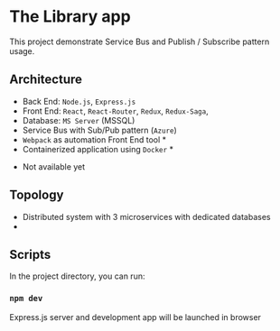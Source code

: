 # The Library app

This project demonstrate Service Bus and Publish / Subscribe pattern usage.

## Architecture

- Back End: `Node.js`, `Express.js`
- Front End: `React`, `React-Router`, `Redux`, `Redux-Saga`,
- Database: `MS Server` (MSSQL)
- Service Bus with Sub/Pub pattern (`Azure`)
- `Webpack` as automation Front End tool \*
- Containerized application using `Docker` \*

* Not available yet

## Topology

- Distributed system with 3 microservices with dedicated databases
-

## Scripts

In the project directory, you can run:

### `npm dev`

Express.js server and development app will be launched in browser
